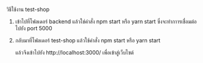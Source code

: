 วิธีใช้งาน test-shop
  1. เข้าไปที่โฟลเดอร์ backend แล้วใช่คำสั่ง npm start หรือ yarn start ซึ่งจะทำกาารเชื่อมต่อไปยัง port 5000
  2. กลับมาที่โฟลเดอร์ test-shop แล้วใช้คำสั่ง npm start หรือ yarn start 

      แล้วจึงเข้าไปยัง http://localhost:3000/ เพื่อเข้าสู่เว็บไซต์

